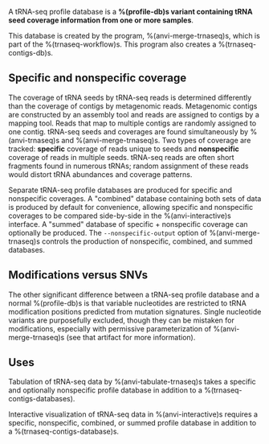 A tRNA-seq profile database is a **%(profile-db)s variant containing tRNA seed coverage information from one or more samples**.

This database is created by the program, %(anvi-merge-trnaseq)s, which is part of the %(trnaseq-workflow)s. This program also creates a %(trnaseq-contigs-db)s.

## Specific and nonspecific coverage

The coverage of tRNA seeds by tRNA-seq reads is determined differently than the coverage of contigs by metagenomic reads. Metagenomic contigs are constructed by an assembly tool and reads are assigned to contigs by a mapping tool. Reads that map to multiple contigs are randomly assigned to one contig. tRNA-seq seeds and coverages are found simultaneously by %(anvi-trnaseq)s and %(anvi-merge-trnaseq)s. Two types of coverage are tracked: **specific** coverage of reads unique to seeds and **nonspecific** coverage of reads in multiple seeds. tRNA-seq reads are often short fragments found in numerous tRNAs; random assignment of these reads would distort tRNA abundances and coverage patterns.

Separate tRNA-seq profile databases are produced for specific and nonspecific coverages. A "combined" database containing both sets of data is produced by default for convenience, allowing specific and nonspecific coverages to be compared side-by-side in the %(anvi-interactive)s interface. A "summed" database of specific + nonspecific coverage can optionally be produced. The `--nonspecific-output` option of %(anvi-merge-trnaseq)s controls the production of nonspecific, combined, and summed databases.

## Modifications versus SNVs

The other significant difference between a tRNA-seq profile database and a normal %(profile-db)s is that variable nucleotides are restricted to tRNA modification positions predicted from mutation signatures. Single nucleotide variants are purposefully excluded, though they can be mistaken for modifications, especially with permissive parameterization of %(anvi-merge-trnaseq)s (see that artifact for more information).

## Uses

Tabulation of tRNA-seq data by %(anvi-tabulate-trnaseq)s takes a specific and optionally nonspecific profile database in addition to a %(trnaseq-contigs-databases).

Interactive visualization of tRNA-seq data in %(anvi-interactive)s requires a specific, nonspecific, combined, or summed profile database in addition to a %(trnaseq-contigs-database)s.
